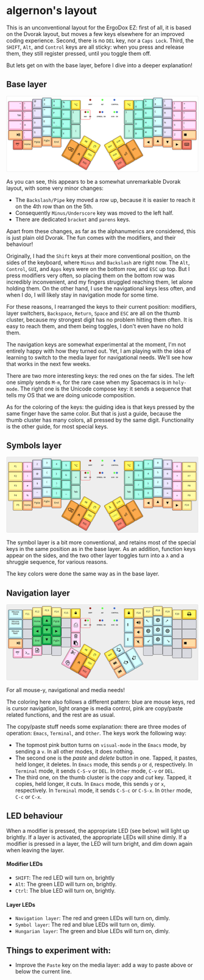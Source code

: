 algernon's layout
=======================

This is an unconventional layout for the ErgoDox EZ: first of all, it is based
on the Dvorak layout, but moves a few keys elsewhere for an improved coding
experience. Second, there is no `DEL` key, nor a `Caps Lock`. Third, the
`SHIFT`, `Alt`, and `Control` keys are all sticky: when you press and release
them, they still register pressed, until you toggle them off.

But lets get on with the base layer, before I dive into a deeper explanation!

## Base layer

[![Base layer](images/base-layer.png)](http://www.keyboard-layout-editor.com/#/gists/28f7eb305fdbff943613e1dc7aa9e82b)

As you can see, this appears to be a somewhat unremarkable Dvorak layout, with
some very minor changes:

* The `Backslash/Pipe` key moved a row up, because it is easier to reach it on
  the 4th row than on the 5th.
* Consequently `Minus/Underscore` key was moved to the left half.
* There are dedicated `bracket` and `parens` keys.

Apart from these changes, as far as the alphanumerics are considered, this is
just plain old Dvorak. The fun comes with the modifiers, and their behaviour!

Originally, I had the `Shift` keys at their more conventional position, on the
sides of the keyboard, where `Minus` and `Backslash` are right now. The `Alt`,
`Control`, `GUI`, and `Apps` keys were on the bottom row, and `ESC` up top. But
I press modifiers very often, so placing them on the bottom row was incredibly
inconvenient, and my fingers struggled reaching them, let alone holding them. On
the other hand, I use the navigational keys less often, and when I do, I will
likely stay in navigation mode for some time.

For these reasons, I rearranged the keys to their current position: modifiers,
layer switchers, `Backspace`, `Return`, `Space` and `ESC` are all on the thumb
cluster, because my strongest digit has no problem hitting them often. It is
easy to reach them, and them being toggles, I don't even have no hold them.

The navigation keys are somewhat experimental at the moment, I'm not entirely
happy with how they turned out. Yet, I am playing with the idea of learning to
switch to the media layer for navigational needs. We'll see how that works in
the next few weeks.

There are two more interesting keys: the red ones on the far sides. The left one
simply sends `M-m`, for the rare case when my Spacemacs is in `holy-mode`. The
right one is the Unicode compose key: it sends a sequence that tells my OS that
we are doing unicode composition.

As for the coloring of the keys: the guiding idea is that keys pressed by the
same finger have the same color. But that is just a guide, because the thumb
cluster has many colors, all pressed by the same digit. Functionality is the
other guide, for most special keys.

## Symbols layer

[![Symbols layer](images/symbol-layer.png)](http://www.keyboard-layout-editor.com/#/gists/dad30ce9d478a336d3513b560b790930)

The symbol layer is a bit more conventional, and retains most of the special
keys in the same position as in the base layer. As an addition, function keys
appear on the sides, and the two other layer toggles turn into a `λ` and a
shruggie sequence, for various reasons.

The key colors were done the same way as in the base layer.

## Navigation layer

[![Navigation layer](images/nav-layer.png)](http://www.keyboard-layout-editor.com/#/gists/e4556d8dc59736c26d51a58cb4c4d2f0)

For all mouse-y, navigational and media needs!

The coloring here also follows a different pattern: blue are mouse keys, red is
cursor navigation, light orange is media control, pink are copy/paste related
functions, and the rest are as usual.

The copy/paste stuff needs some explanation: there are three modes of operation:
`Emacs`, `Terminal`, and `Other`. The keys work the following way:

* The topmost pink button turns on `visual-mode` in the `Emacs` mode, by sending
  a `v`. In all other modes, it does nothing.
* The second one is the *paste* and *delete* button in one. Tapped, it pastes,
  held longer, it deletes. In `Emacs` mode, this sends `p` or `d`, respectively.
  In `Terminal` mode, it sends `C-S-v` or `DEL`. In `Other` mode, `C-v` or
  `DEL`.
* The third one, on the thumb cluster is the *copy* and *cut* key. Tapped, it
  copies, held longer, it cuts. In `Emacs` mode, this sends `y` or `x`,
  respectively. In `Terminal` mode, it sends `C-S-c` or `C-S-x`. In `Other`
  mode, `C-c` or `C-x`.

## LED behaviour

When a modifier is pressed, the appropriate LED (see below) will light up
brightly. If a layer is activated, the appropriate LEDs will shine dimly. If a
modifier is pressed in a layer, the LED will turn bright, and dim down again
when leaving the layer.

#### Modifier LEDs

* `SHIFT`: The red LED will turn on, brightly
* `Alt`: The green LED will turn on, brightly.
* `Ctrl`: The blue LED will turn on, brightly.

#### Layer LEDs

* `Navigation layer`: The red and green LEDs will turn on, dimly.
* `Symbol layer`: The red and blue LEDs will turn on, dimly.
* `Hungarian layer`: The green and blue LEDs will turn on, dimly.

## Things to experiment with:

* Improve the `Paste` key on the media layer: add a way to paste above or below
  the current line.
